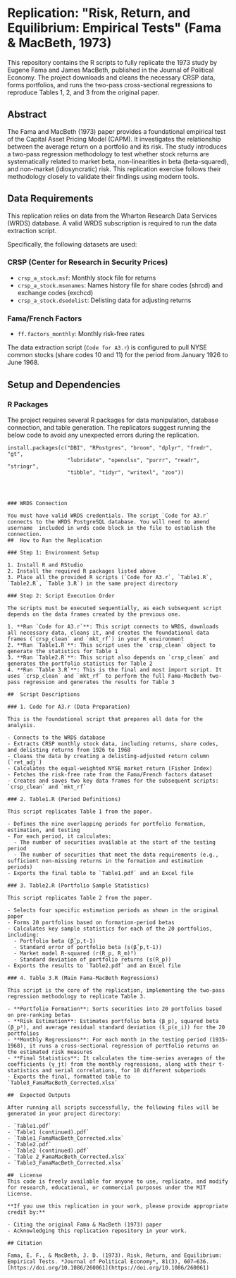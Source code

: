 # Replication: "Risk, Return, and Equilibrium: Empirical Tests" (Fama & MacBeth, 1973)

This repository contains the R scripts to fully replicate the  1973 study by Eugene Fama and James MacBeth, published in the Journal of Political Economy. The project downloads and cleans the necessary CRSP data, forms portfolios, and runs the two-pass cross-sectional regressions to reproduce Tables 1, 2, and 3 from the original paper.

##  Abstract

The Fama and MacBeth (1973) paper provides a foundational empirical test of the Capital Asset Pricing Model (CAPM). It investigates the relationship between the average return on a portfolio and its risk. The study introduces a two-pass regression methodology to test whether stock returns are systematically related to market beta, non-linearities in beta (beta-squared), and non-market (idiosyncratic) risk. This replication exercise follows their methodology closely to validate their findings using modern tools.

##  Data Requirements

This replication relies on data from the Wharton Research Data Services (WRDS) database. A valid WRDS subscription is required to run the data extraction script.

Specifically, the following datasets are used:

### CRSP (Center for Research in Security Prices)
- `crsp_a_stock.msf`: Monthly stock file for returns
- `crsp_a_stock.msenames`: Names history file for share codes (shrcd) and exchange codes (exchcd)
- `crsp_a_stock.dsedelist`: Delisting data for adjusting returns

### Fama/French Factors
- `ff.factors_monthly`: Monthly risk-free rates

The data extraction script (`Code for A3.r`) is configured to pull NYSE common stocks (share codes 10 and 11) for the period from January 1926 to June 1968.

##  Setup and Dependencies

### R Packages

The project requires several R packages for data manipulation, database connection, and table generation. The replicators suggest running the below code to avoid  any unexpected errors during the replication.

```
install.packages(c("DBI", "RPostgres", "broom", "dplyr", "fredr", "gt", 
                   "lubridate", "openxlsx", "purrr", "readr", "stringr", 
                   "tibble", "tidyr", "writexl", "zoo"))
```
```



### WRDS Connection

You must have valid WRDS credentials. The script `Code for A3.r` connects to the WRDS PostgreSQL database. You will need to amend username  included in wrds code block in the file to establish the connection.
##  How to Run the Replication

### Step 1: Environment Setup

1. Install R and RStudio
2. Install the required R packages listed above
3. Place all the provided R scripts (`Code for A3.r`, `Table1.R`, `Table2.R`, `Table 3.R`) in the same project directory

### Step 2: Script Execution Order

The scripts must be executed sequentially, as each subsequent script depends on the data frames created by the previous one.

1. **Run `Code for A3.r`**: This script connects to WRDS, downloads all necessary data, cleans it, and creates the foundational data frames (`crsp_clean` and `mkt_rf`) in your R environment
2. **Run `Table1.R`**: This script uses the `crsp_clean` object to generate the statistics for Table 1
3. **Run `Table2.R`**: This script also depends on `crsp_clean` and generates the portfolio statistics for Table 2
4. **Run `Table 3.R`**: This is the final and most import script. It uses `crsp_clean` and `mkt_rf` to perform the full Fama-MacBeth two-pass regression and generates the results for Table 3

##  Script Descriptions

### 1. Code for A3.r (Data Preparation)

This is the foundational script that prepares all data for the analysis.

- Connects to the WRDS database
- Extracts CRSP monthly stock data, including returns, share codes, and delisting returns from 1926 to 1968
- Cleans the data by creating a delisting-adjusted return column (`ret_adj`)
- Calculates the equal-weighted NYSE market return (Fisher Index)
- Fetches the risk-free rate from the Fama/French factors dataset
- Creates and saves two key data frames for the subsequent scripts: `crsp_clean` and `mkt_rf`

### 2. Table1.R (Period Definitions)

This script replicates Table 1 from the paper.

- Defines the nine overlapping periods for portfolio formation, estimation, and testing
- For each period, it calculates:
  - The number of securities available at the start of the testing period
  - The number of securities that meet the data requirements (e.g., sufficient non-missing returns in the formation and estimation periods)
- Exports the final table to `Table1.pdf` and an Excel file

### 3. Table2.R (Portfolio Sample Statistics)

This script replicates Table 2 from the paper.

- Selects four specific estimation periods as shown in the original paper
- Forms 20 portfolios based on formation-period betas
- Calculates key sample statistics for each of the 20 portfolios, including:
  - Portfolio beta (β̂_p,t-1)
  - Standard error of portfolio beta (s(β̂_p,t-1))
  - Market model R-squared (r(R_p, R_m)²)
  - Standard deviation of portfolio returns (s(R_p))
- Exports the results to `Table2.pdf` and an Excel file

### 4. Table 3.R (Main Fama-MacBeth Regressions)

This script is the core of the replication, implementing the two-pass regression methodology to replicate Table 3.

- **Portfolio Formation**: Sorts securities into 20 portfolios based on pre-ranking betas
- **Risk Estimation**: Estimates portfolio beta (β_p), squared beta (β_p²), and average residual standard deviation (s̄_p(ε_i)) for the 20 portfolios
- **Monthly Regressions**: For each month in the testing period (1935-1968), it runs a cross-sectional regression of portfolio returns on the estimated risk measures
- **Final Statistics**: It calculates the time-series averages of the coefficients (γ_jt) from the monthly regressions, along with their t-statistics and serial correlations, for 10 different subperiods
- Exports the final, formatted table to `Table3_FamaMacBeth_Corrected.xlsx`

##  Expected Outputs

After running all scripts successfully, the following files will be generated in your project directory:

- `Table1.pdf`
- `Table1 (continued).pdf`
- `Table1_FamaMacBeth_Corrected.xlsx`
- `Table2.pdf`
- `Table2 (continued).pdf`
- `Table 2_FamaMacBeth_Corrected.xlsx`
- `Table3_FamaMacBeth_Corrected.xlsx`

##  License
This code is freely available for anyone to use, replicate, and modify for research, educational, or commercial purposes under the MIT License. 

**If you use this replication in your work, please provide appropriate credit by:**

- Citing the original Fama & MacBeth (1973) paper
- Acknowledging this replication repository in your work.

## Citation

Fama, E. F., & MacBeth, J. D. (1973). Risk, Return, and Equilibrium: Empirical Tests. *Journal of Political Economy*, 81(3), 607–636. [https://doi.org/10.1086/260061](https://doi.org/10.1086/260061)
